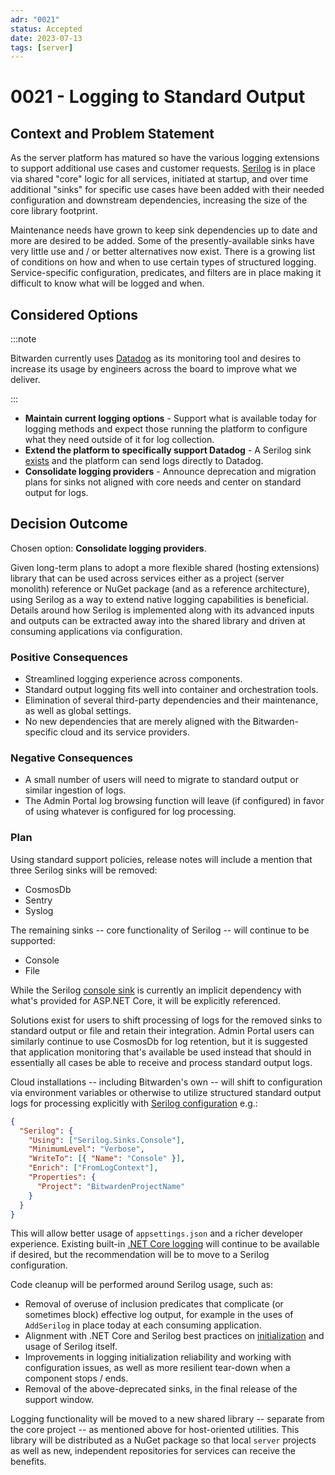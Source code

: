 ```yaml
---
adr: "0021"
status: Accepted
date: 2023-07-13
tags: [server]
---
```


# 0021 - Logging to Standard Output

<AdrTable frontMatter={frontMatter}></AdrTable>

## Context and Problem Statement

As the server platform has matured so have the various logging extensions to support additional use
cases and customer requests. [Serilog][serilog] is in place via shared "core" logic for all
services, initiated at startup, and over time additional "sinks" for specific use cases have been
added with their needed configuration and downstream dependencies, increasing the size of the core
library footprint.

Maintenance needs have grown to keep sink dependencies up to date and more are desired to be added.
Some of the presently-available sinks have very little use and / or better alternatives now exist.
There is a growing list of conditions on how and when to use certain types of structured logging.
Service-specific configuration, predicates, and filters are in place making it difficult to know
what will be logged and when.

## Considered Options

:::note

Bitwarden currently uses [Datadog][dd] as its monitoring tool and desires to increase its usage by
engineers across the board to improve what we deliver.

:::

- **Maintain current logging options** - Support what is available today for logging methods and
  expect those running the platform to configure what they need outside of it for log collection.
- **Extend the platform to specifically support Datadog** - A Serilog sink [exists][ddsink] and the
  platform can send logs directly to Datadog.
- **Consolidate logging providers** - Announce deprecation and migration plans for sinks not aligned
  with core needs and center on standard output for logs.

## Decision Outcome

Chosen option: **Consolidate logging providers**.

Given long-term plans to adopt a more flexible shared (hosting extensions) library that can be used
across services either as a project (server monolith) reference or NuGet package (and as a reference
architecture), using Serilog as a way to extend native logging capabilities is beneficial. Details
around how Serilog is implemented along with its advanced inputs and outputs can be extracted away
into the shared library and driven at consuming applications via configuration.

### Positive Consequences

- Streamlined logging experience across components.
- Standard output logging fits well into container and orchestration tools.
- Elimination of several third-party dependencies and their maintenance, as well as global settings.
- No new dependencies that are merely aligned with the Bitwarden-specific cloud and its service
  providers.

### Negative Consequences

- A small number of users will need to migrate to standard output or similar ingestion of logs.
- The Admin Portal log browsing function will leave (if configured) in favor of using whatever is
  configured for log processing.

### Plan

Using standard support policies, release notes will include a mention that three Serilog sinks will
be removed:

- CosmosDb
- Sentry
- Syslog

The remaining sinks -- core functionality of Serilog -- will continue to be supported:

- Console
- File

While the Serilog [console sink][serilogconsole] is currently an implicit dependency with what's
provided for ASP.NET Core, it will be explicitly referenced.

Solutions exist for users to shift processing of logs for the removed sinks to standard output or
file and retain their integration. Admin Portal users can similarly continue to use CosmosDb for log
retention, but it is suggested that application monitoring that's available be used instead that
should in essentially all cases be able to receive and process standard output logs.

Cloud installations -- including Bitwarden's own -- will shift to configuration via environment
variables or otherwise to utilize structured standard output logs for processing explicitly with
[Serilog configuration][serilogconfig] e.g.:

```json
{
  "Serilog": {
    "Using": ["Serilog.Sinks.Console"],
    "MinimumLevel": "Verbose",
    "WriteTo": [{ "Name": "Console" }],
    "Enrich": ["FromLogContext"],
    "Properties": {
      "Project": "BitwardenProjectName"
    }
  }
}
```

This will allow better usage of `appsettings.json` and a richer developer experience. Existing
built-in [.NET Core logging][netcorelogging] will continue to be available if desired, but the
recommendation will be to move to a Serilog configuration.

Code cleanup will be performed around Serilog usage, such as:

- Removal of overuse of inclusion predicates that complicate (or sometimes block) effective log
  output, for example in the uses of `AddSerilog` in place today at each consuming application.
- Alignment with .NET Core and Serilog best practices on [initialization][seriloginit] and usage of
  Serilog itself.
- Improvements in logging initialization reliability and working with configuration issues, as well
  as more resilient tear-down when a component stops / ends.
- Removal of the above-deprecated sinks, in the final release of the support window.

Logging functionality will be moved to a new shared library -- separate from the core project -- as
mentioned above for host-oriented utilities. This library will be distributed as a NuGet package so
that local `server` projects as well as new, independent repositories for services can receive the
benefits.

[serilog]: https://serilog.net/
[dd]: https://www.datadoghq.com/
[ddsink]: https://www.nuget.org/packages/serilog.sinks.datadog.logs
[serilogconsole]: https://www.nuget.org/packages/serilog.sinks.console
[serilogconfig]: https://www.nuget.org/packages/Serilog.Settings.Configuration/
[netcorelogging]: https://learn.microsoft.com/en-us/dotnet/core/extensions/logging
[seriloginit]: https://github.com/serilog/serilog-aspnetcore#two-stage-initialization
